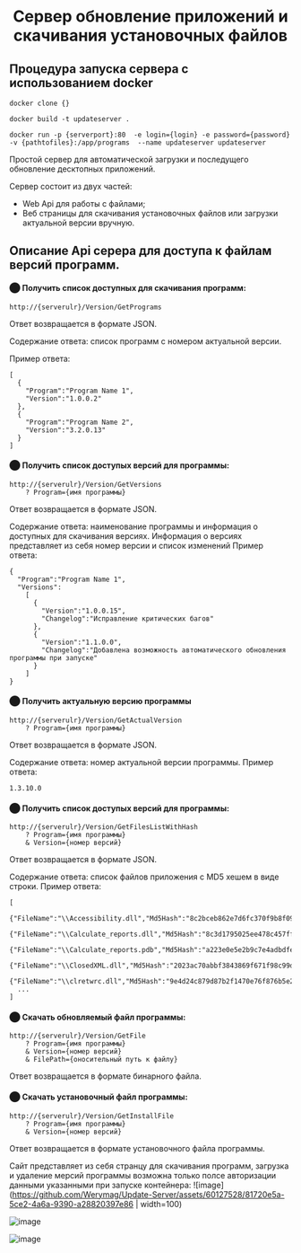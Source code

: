 <h1 align="center">Сервер обновление приложений и скачивания установочных файлов</h1>


## Процедура запуска сервера с использованием docker

```
docker clone {}
```
```
docker build -t updateserver .
```
```
docker run -p {serverport}:80  -e login={login} -e password={password} -v {pathtofiles}:/app/programs  --name updateserver updateserver
```


Простой сервер для автоматической загрузки и последущего обновление десктопных приложений. 

Сервер состоит из двух частей:
- Web Api для работы с файлами;
- Веб страницы для скачивания установочных файлов или загрузки актуальной версии вручную.



## Описание Api серера для доступа к файлам версий программ.

#### ⬤  Получить список доступных для скачивания программ:
```
http://{serverulr}/Version/GetPrograms
```
Ответ возвращается в формате JSON.

Содержание ответа: список программ с номером актуальной версии. 

Пример ответа:
```
[
  {
    "Program":"Program Name 1",
    "Version":"1.0.0.2"
  },
  {
    "Program":"Program Name 2",
    "Version":"3.2.0.13"
  }
]
```



#### ⬤ Получить список доступых версий для программы:
```
http://{serverulr}/Version/GetVersions
    ? Program={имя программы}
```
Ответ возвращается в формате JSON.

Содержание ответа: наименование программы и информация о доступных для скачивания версиях.
Информация о версиях представляет из себя номер версии и список изменений
Пример ответа:
```
{
  "Program":"Program Name 1",
  "Versions":
    [
      {
        "Version":"1.0.0.15",
        "Changelog":"Исправление критических багов"       
      },
      {
        "Version":"1.1.0.0",
        "Changelog":"Добавлена возможность автоматического обновления программы при запуске"       
      }
    ]
}
```


#### ⬤ Получить актуальную версию программы
```
http://{serverulr}/Version/GetActualVersion
    ? Program={имя программы}
```
Ответ возвращается в формате JSON.

Содержание ответа: номер актуальной версии программы.
Пример ответа:
```
1.3.10.0
```



#### ⬤ Получить список доступых версий для программы:
```
http://{serverulr}/Version/GetFilesListWithHash
    ? Program={имя программы}
    & Version={номер версий}
```
Ответ возвращается в формате JSON.

Содержание ответа: список файлов приложения с MD5 хешем в виде строки.
Пример ответа:
```
[
  {"FileName":"\\Accessibility.dll","Md5Hash":"8c2bceb862e7d6fc370f9b8f0941d67e"},
  {"FileName":"\\Calculate_reports.dll","Md5Hash":"8c3d1795025ee478c457ffc43f512799"},
  {"FileName":"\\Calculate_reports.pdb","Md5Hash":"a223e0e5e2b9c7e4adbdfe84b5294429"},
  {"FileName":"\\ClosedXML.dll","Md5Hash":"2023ac70abbf3843869f671f98c99d1b"},
  {"FileName":"\\clretwrc.dll","Md5Hash":"9e4d24c879d87b2f1470e76f876b5e26"},
  ...
]
```

#### ⬤ Скачать обновляемый файл программы:
```
http://{serverulr}/Version/GetFile
    ? Program={имя программы}
    & Version={номер версий}
    & FilePath={оносительный путь к файлу}
```
Ответ возвращается в формате бинарного файла.


#### ⬤ Скачать установочный файл программы:
```
http://{serverulr}/Version/GetInstallFile
    ? Program={имя программы}
    & Version={номер версий}
```
Ответ возвращается в формате установочного файла программы.

Сайт представляет из себя странцу для скачивания программ, загрузка и удаление мерсий программы возможна только полсе авторизации данными указанными при запуске контейнера:
![image](https://github.com/Werymag/Update-Server/assets/60127528/81720e5a-5ce2-4a6a-9390-a28820397e86 | width=100)

![image](https://github.com/Werymag/Update-Server/assets/60127528/8e9e86f2-e878-4fc6-9b46-445aced82454)

![image](https://github.com/Werymag/Update-Server/assets/60127528/2f601592-fc60-4478-bdf4-9d9d02dca9ed)


